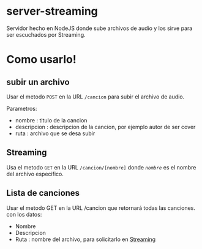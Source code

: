 # server-streaming
Servidor hecho en NodeJS donde sube archivos de audio y los sirve para ser escuchados por Streaming.

# Como usarlo!

## subir un archivo

Usar el metodo `POST` en la URL `/cancion` para subir el archivo de audio.

Parametros: 

- nombre : titulo de la cancion
- descripcion : descripcion de la cancion, por ejemplo autor de ser cover
- ruta : archivo que se desa subir

## Streaming

Usa el metodo `GET` en la URL `/cancion/[nombre]` donde _`nombre`_ es el nombre del archivo especifico.

## Lista de canciones

Usar el metodo GET en la URL /cancion que retornará todas las canciones. con los datos:

- Nombre
- Descripcion
- Ruta : nombre del archivo, para solicitarlo en [Streaming](#Streaming)
